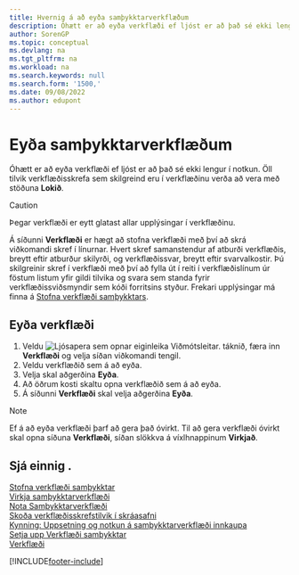 ```yaml
---
title: Hvernig á að eyða samþykktarverkflæðum
description: Óhætt er að eyða verkflæði ef ljóst er að það sé ekki lengur í notkun. Öll tilvik verkflæðisskrefa sem eru skilgreind í verkflæði verða að hafa stöðuna **Lokið**.
author: SorenGP
ms.topic: conceptual
ms.devlang: na
ms.tgt_pltfrm: na
ms.workload: na
ms.search.keywords: null
ms.search.form: '1500,'
ms.date: 09/08/2022
ms.author: edupont
---
```

# <a name="delete-approval-workflows"></a><a name="delete-approval-workflows"></a><a name="delete-approval-workflows"></a>Eyða samþykktarverkflæðum

Óhætt er að eyða verkflæði ef ljóst er að það sé ekki lengur í notkun. Öll tilvik verkflæðisskrefa sem skilgreind eru í verkflæðinu verða að vera með stöðuna **Lokið**.

> [!CAUTION]
> Þegar verkflæði er eytt glatast allar upplýsingar í verkflæðinu.

Á síðunni **Verkflæði** er hægt að stofna verkflæði með því að skrá viðkomandi skref í línurnar. Hvert skref samanstendur af atburði verkflæðis, breytt eftir atburður skilyrði, og verkflæðissvar, breytt eftir svarvalkostir. Þú skilgreinir skref í verkflæði með því að fylla út í reiti í verkflæðislínum úr föstum listum yfir gildi tilvika og svara sem standa fyrir verkflæðissviðsmyndir sem kóði forritsins styður. Frekari upplýsingar má finna á [Stofna verkflæði samþykktars](across-how-to-create-workflows.md).

## <a name="delete-a-workflow"></a><a name="delete-a-workflow"></a><a name="delete-a-workflow"></a>Eyða verkflæði

1. Veldu ![Ljósapera sem opnar eiginleika Viðmótsleitar.](media/ui-search/search_small.png "Segðu mér hvað þú vilt gera") táknið, færa inn **Verkflæði** og velja síðan viðkomandi tengil.
2. Veldu verkflæðið sem á að eyða.
3. Velja skal aðgerðina **Eyða**.
4. Að öðrum kosti skaltu opna verkflæðið sem á að eyða.
5. Á síðunni **Verkflæði** skal velja aðgerðina **Eyða**.

> [!NOTE]
> Ef á að eyða verkflæði þarf að gera það óvirkt. Til að gera verkflæði óvirkt skal opna síðuna **Verkflæði**, síðan slökkva á víxlhnappinum **Virkjað**.

## <a name="see-also"></a><a name="see-also"></a><a name="see-also"></a>Sjá einnig .

[Stofna verkflæði samþykktar](across-how-to-create-workflows.md)  
[Virkja samþykktarverkflæði](across-how-to-enable-workflows.md)  
[Nota Samþykktarverkflæði](across-use-workflows.md)  
[Skoða verkflæðisskrefstilvik í skráasafni](across-how-to-view-archived-workflow-step-instances.md)  
[Kynning: Uppsetning og notkun á samþykktarverkflæði innkaupa](walkthrough-setting-up-and-using-a-purchase-approval-workflow.md)  
[Setja upp Verkflæði samþykktar](across-set-up-workflows.md)  
[Verkflæði](across-workflow.md)  

[!INCLUDE[footer-include](includes/footer-banner.md)]
